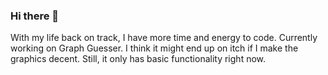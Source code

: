 ### Hi there 👋

With my life back on track, I have more time and energy to code.
Currently working on Graph Guesser. I think it might end up on itch if I make the graphics decent.
Still, it only has basic functionality right now.

<!--
**NatiM6/NatiM6** is a ✨ _special_ ✨ repository because its `README.md` (this file) appears on your GitHub profile.

Here are some ideas to get you started:

- 🔭 I’m currently working on ...
- 🌱 I’m currently learning ...
- 👯 I’m looking to collaborate on ...
- 🤔 I’m looking for help with ...
- 💬 Ask me about ...
- 📫 How to reach me: ...
- 😄 Pronouns: ...
- ⚡ Fun fact: ...
-->
